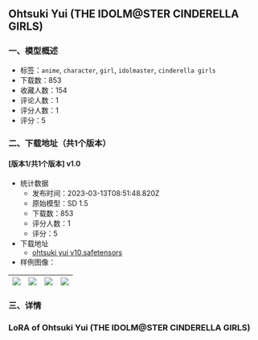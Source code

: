 ## Ohtsuki Yui (THE IDOLM@STER CINDERELLA GIRLS)
### 一、模型概述

- 标签：`anime`, `character`, `girl`, `idolmaster`, `cinderella girls`
- 下载数：853
- 收藏人数：154
- 评论人数：1
- 评分人数：1
- 评分：5

### 二、下载地址（共1个版本）

#### [版本1/共1个版本] v1.0

- 统计数据
  - 发布时间：2023-03-13T08:51:48.820Z
  - 原始模型：SD 1.5
  - 下载数：853
  - 评分人数：1
  - 评分：5
- 下载地址
  - [ohtsuki yui v10.safetensors](https://civitai.com/api/download/models/21639)
- 样例图像：

| <img src="https://image.civitai.com/xG1nkqKTMzGDvpLrqFT7WA/78842a47-993a-405e-9b33-87b454ae5600/width=450/230377.jpeg" /> | <img src="https://image.civitai.com/xG1nkqKTMzGDvpLrqFT7WA/21e6be83-371c-4431-6a08-a9ed15771300/width=450/230208.jpeg" /> | <img src="https://image.civitai.com/xG1nkqKTMzGDvpLrqFT7WA/c70092fc-f5da-49cb-1876-61aad1316b00/width=450/230209.jpeg" /> | <img src="https://image.civitai.com/xG1nkqKTMzGDvpLrqFT7WA/0c99a2ed-185c-4c8e-b9bc-a674dee1fa00/width=450/230210.jpeg" /> |
| ---- | ---- | ---- | ---- |


### 三、详情
<h3>LoRA of Ohtsuki Yui (THE IDOLM@STER CINDERELLA GIRLS)</h3>